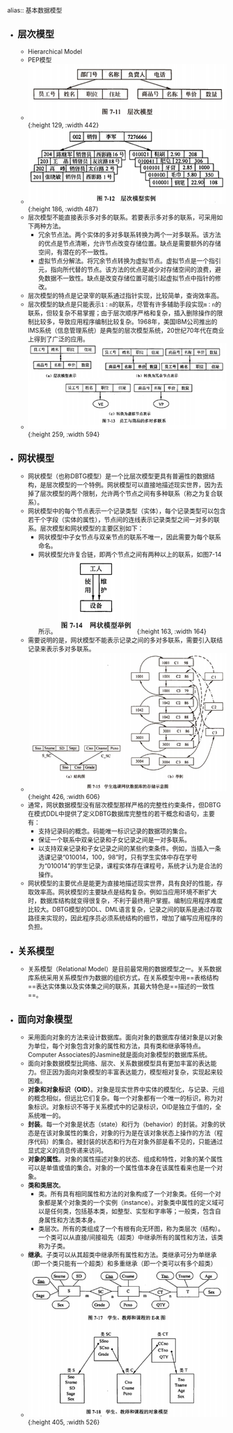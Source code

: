 alias:: 基本数据模型

- ## 层次模型
	- Hierarchical Model
	- PEP模型
	- ![image.png](../assets/image_1649116690571_0.png){:height 129, :width 442}
	- ![image.png](../assets/image_1649116698722_0.png){:height 186, :width 487}
	- 层次模型不能直接表示多对多的联系。若要表示多对多的联系，可采用如下两种方法。
		- 冗余节点法。两个实体的多对多联系转换为两个一对多联系。该方法的优点是节点清晰，允许节点改变存储位置。缺点是需要额外的存储空间，有潜在的不一致性。
		- 虚拟节点分解法。将冗余节点转换为虚拟节点。虚拟节点是一个指引元，指向所代替的节点。该方法的优点是减少对存储空间的浪费，避免数据不一致性。缺点是改变存储位置可能引起虚拟节点中指针的修改。
	- 层次模型的特点是记录宰的联系通过指针实现，比较简单，查询效率高。
	- 层次模型的缺点是只能表示`1：n`的联系，尽管有许多辅助手段实现`m：n`的联系，但较复杂不易掌握；由于层次顺序严格和复杂，插入删除操作的限制比较多，导致应用程序编制比较复杂。1968年，美国IBM公司推出的IMS系统（信息管理系统）是典型的层次模型系统，20世纪70年代在商业上得到了广泛的应用。
	- ![image.png](../assets/image_1649116752252_0.png){:height 259, :width 594}
- ## 网状模型
	- 网状模型（也称DBTG模型）是一个比层次模型更具有普遍性的数据结构，是层次模型的一个特例。网状模型可以直接地描述现实世界，因为去掉了层次模型的两个限制，允许两个节点之间有多种联系（称之为复合联系）。
	- 网状模型中的每个节点表示一个记录类型（实体），每个记录类型可以包含若干个字段（实体的属性），节点间的连线表示记录类型之间一对多的联系。层次模型和网状模型的主要区别如下：
		- 网状模型中子女节点与双亲节点的联系不唯一，因此需要为每个联系命名。
		- 网状模型允许复合链，即两个节点之间有两种以上的联系，如图7-14所示。
		  ![image.png](../assets/image_1649116852261_0.png){:height 163, :width 164}
	- 需要说明的是，网状模型不能表示记录之间的多对多联系，需要引入联结记录来表示多对多联系。
	- ![image.png](../assets/image_1649116870194_0.png){:height 426, :width 606}
	- 通常，网状数据模型没有层次模型那样严格的完整性约束条件，但DBTG在模式DDL中提供了定义DBTG数据库完整性的若干概念和语句，主要有：
		- 支持记录码的概念。码能唯一标识记录的数据项的集合。
		- 保证一个联系中双亲记录和子女记录之间是一对多联系。
		- 以支持双亲记录和子女记录之间的某些约束条件。例如，当插入一条选课记录“010014，100，98”时，只有学生实体中存在学号为“010014”的学生记录，课程实体存在课程号，系统才认为是合法的操作。
	- 网状模型的主要优点是能更为直接地描述现实世界，具有良好的性能，存取效率高。网状模型的主要缺点是结构复杂。例如当应用环境不断扩大时，数据库结构就变得很复杂，不利于最终用户掌握。编制应用程序难度比较大。DBTG模型的DDL、DML语言复杂，记录之间的联系是通过存取路径来实现的，因此程序员必须系统结构的细节，增加了编写应用程序的负担。
- ## 关系模型
	- 关系模型（Relational Model）是目前最常用的数据模型之一。关系数据库系统采用关系模型作为数据的组织方式，在关系模型中用==表格结构==表达实体集以及实体集之间的联系，其最大特色是==描述的一致性==。
- ## 面向对象模型
	- 采用面向对象的方法来设计数据库。面向对象的数据库存储对象是以对象为单位，每个对象包含对象的属性和方法，具有类和继承等特点。Computer Associates的Jasmine就是面向对象模型的数据库系统。
	- 面向对象数据模型比网络、层次、关系数据模型具有更加丰富的表达能力。但正因为面向对象模型的丰富表达能力，模型相对复杂，实现起来较困难。
	- **对象和对象标识（OID）**。对象是现实世界中实体的模型化，与记录、元组的概念相似，但远比它们复杂。每一个对象都有一个唯一的标识，称为对象标识。对象标识不等于关系模式中的记录标识，OID是独立于值的，全系统唯一的。
	- **封装**。每一个对象是状态（state）和行为（behavior）的封装。对象的状态是在该对象属性的集合，对象的行为是在该对象状态上操作的方法（程序代码）的集合。被封装的状态和行为在对象外部是看不见的，只能通过显式定义的消息传递来访问。
	- **对象的属性**。对象的属性描述对象的状态、组成和特性，对象的某个属性可以是单值或值的集合。对象的一个属性值本身在该属性看来也是一个对象。
	- **类和类层次**。
		- 类。所有具有相同属性和方法的对象构成了一个对象类。任何一个对象都是某个对象类的一个实例（instance）。对象类中属性的定义域可以是任何类，包括基本类，如整型、实型和字串等；一般类，包含自身属性和方法类本身。
		- 类层次。所有的类组成了一个有根有向无环图，称为类层次（结构）。一个类可以从直接/间接祖先（超类）中继承所有的属性和方法，该类称为子类。
	- **继承**。子类可以从其超类中继承所有属性和方法。类继承可分为单继承（即一个类只能有一个超类）和多重继承（即一个类可以有多个超类）
	- ![image.png](../assets/image_1649116980842_0.png){:height 405, :width 526}